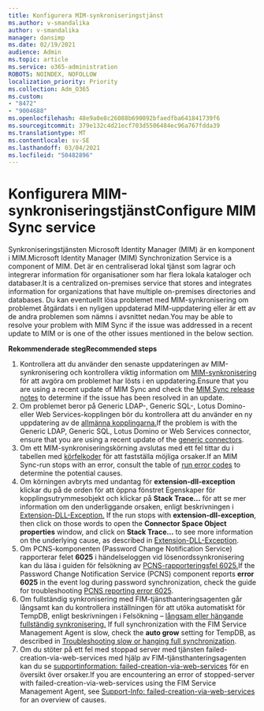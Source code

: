 ```yaml
---
title: Konfigurera MIM-synkroniseringstjänst
ms.author: v-smandalika
author: v-smandalika
manager: dansimp
ms.date: 02/19/2021
audience: Admin
ms.topic: article
ms.service: o365-administration
ROBOTS: NOINDEX, NOFOLLOW
localization_priority: Priority
ms.collection: Adm_O365
ms.custom:
- "8472"
- "9004688"
ms.openlocfilehash: 48e9a0e8c26088b690092bfaedfba641841739f6
ms.sourcegitcommit: 379e132c4d21ecf703d5506484ec96a767fdda39
ms.translationtype: MT
ms.contentlocale: sv-SE
ms.lasthandoff: 03/04/2021
ms.locfileid: "50482896"
---
```

# <a name="configure-mim-sync-service"></a><span data-ttu-id="c8c97-102">Konfigurera MIM-synkroniseringstjänst</span><span class="sxs-lookup"><span data-stu-id="c8c97-102">Configure MIM Sync service</span></span>

<span data-ttu-id="c8c97-103">Synkroniseringstjänsten Microsoft Identity Manager (MIM) är en komponent i MIM.</span><span class="sxs-lookup"><span data-stu-id="c8c97-103">Microsoft Identity Manager (MIM) Synchronization Service is a component of MIM.</span></span> <span data-ttu-id="c8c97-104">Det är en centraliserad lokal tjänst som lagrar och integrerar information för organisationer som har flera lokala kataloger och databaser.</span><span class="sxs-lookup"><span data-stu-id="c8c97-104">It is a centralized on-premises service that stores and integrates information for organizations that have multiple on-premises directories and databases.</span></span> <span data-ttu-id="c8c97-105">Du kan eventuellt lösa problemet med MIM-synkronisering om problemet åtgärdats i en nyligen uppdaterad MIM-uppdatering eller är ett av de andra problemen som nämns i avsnittet nedan.</span><span class="sxs-lookup"><span data-stu-id="c8c97-105">You may be able to resolve your problem with MIM Sync if the issue was addressed in a recent update to MIM or is one of the other issues mentioned in the below section.</span></span>

<span data-ttu-id="c8c97-106">**Rekommenderade steg**</span><span class="sxs-lookup"><span data-stu-id="c8c97-106">**Recommended steps**</span></span>

1. <span data-ttu-id="c8c97-107">Kontrollera att du använder den senaste uppdateringen av MIM-synkronisering och kontrollera viktig information om [MIM-synkronisering](https://docs.microsoft.com/microsoft-identity-manager/reference/version-history) för att avgöra om problemet har lösts i en uppdatering.</span><span class="sxs-lookup"><span data-stu-id="c8c97-107">Ensure that you are using a recent update of MIM Sync and check the [MIM Sync release notes](https://docs.microsoft.com/microsoft-identity-manager/reference/version-history) to determine if the issue has been resolved in an update.</span></span>
2. <span data-ttu-id="c8c97-108">Om problemet beror på Generic LDAP-, Generic SQL-, Lotus Domino- eller Web Services-kopplingen bör du kontrollera att du använder en ny uppdatering av de [allmänna kopplingarna.](https://docs.microsoft.com/microsoft-identity-manager/reference/microsoft-identity-manager-2016-connector-version-history)</span><span class="sxs-lookup"><span data-stu-id="c8c97-108">If the problem is with the Generic LDAP, Generic SQL, Lotus Domino or Web Services connector, ensure that you are using a recent update of the [generic connectors](https://docs.microsoft.com/microsoft-identity-manager/reference/microsoft-identity-manager-2016-connector-version-history).</span></span>
3. <span data-ttu-id="c8c97-109">Om ett MIM-synkroniseringskörning avslutas med ett fel tittar du i tabellen med [körfelkoder](https://docs.microsoft.com/microsoft-identity-manager/reference/maerrorcodes) för att fastställa möjliga orsaker.</span><span class="sxs-lookup"><span data-stu-id="c8c97-109">If an MIM Sync-run stops with an error, consult the table of [run error codes](https://docs.microsoft.com/microsoft-identity-manager/reference/maerrorcodes) to determine the potential causes.</span></span>
4. <span data-ttu-id="c8c97-110">Om körningen avbryts med undantag för **extension-dll-exception** klickar du på de orden för att öppna fönstret Egenskaper för kopplingsutrymmesobjekt och klickar på **Stack Trace...** för att se mer information om den underliggande orsaken, enligt beskrivningen i [Extension-DLL-Exception.](https://social.technet.microsoft.com/wiki/contents/articles/7515.fim-troubleshooting-extension-dll-exception.aspx) </span><span class="sxs-lookup"><span data-stu-id="c8c97-110">If the run stops with **extension-dll-exception**, then click on those words to open the **Connector Space Object properties** window, and click on **Stack Trace...** to see more information on the underlying cause, as described in [Extension-DLL-Exception](https://social.technet.microsoft.com/wiki/contents/articles/7515.fim-troubleshooting-extension-dll-exception.aspx).</span></span>
5. <span data-ttu-id="c8c97-111">Om PCNS-komponenten (Password Change Notification Service) rapporterar felet **6025** i händelseloggen vid lösenordssynkronisering kan du läsa i guiden för felsökning av [PCNS-rapporteringsfel 6025.](https://social.technet.microsoft.com/wiki/contents/articles/4159.pcns-troubleshooting-event-id-6025.aspx)</span><span class="sxs-lookup"><span data-stu-id="c8c97-111">If the Password Change Notification Service (PCNS) component reports **error 6025** in the event log during password synchronization, check the guide for troubleshooting [PCNS reporting error 6025](https://social.technet.microsoft.com/wiki/contents/articles/4159.pcns-troubleshooting-event-id-6025.aspx).</span></span>
6. <span data-ttu-id="c8c97-112">Om fullständig synkronisering med FIM-tjänsthanteringsagenten går långsamt kan du kontrollera inställningen för att utöka automatiskt för TempDB, enligt beskrivningen i Felsökning – [långsam eller hängande fullständig synkronisering.](https://social.technet.microsoft.com/wiki/contents/articles/14713.troubleshooting-fim-performance-slow-or-hanging-full-synchronization.aspx) </span><span class="sxs-lookup"><span data-stu-id="c8c97-112">If full synchronization with the FIM Service Management Agent is slow, check the **auto grow** setting for TempDB, as described in [Troubleshooting slow or hanging full synchronization](https://social.technet.microsoft.com/wiki/contents/articles/14713.troubleshooting-fim-performance-slow-or-hanging-full-synchronization.aspx).</span></span>
7. <span data-ttu-id="c8c97-113">Om du stöter på ett fel med stoppad server med tjänsten failed-creation-via-web-services med hjälp av FIM-tjänsthanteringsagenten kan du se [supportinformation: failed-creation-via-web-services](https://docs.microsoft.com/archive/blogs/iamsupport/support-info-fimma-failed-creation-via-web-services) för en översikt över orsaker.</span><span class="sxs-lookup"><span data-stu-id="c8c97-113">If you are encountering an error of stopped-server with failed-creation-via-web-services using the FIM Service Management Agent, see [Support-Info: failed-creation-via-web-services](https://docs.microsoft.com/archive/blogs/iamsupport/support-info-fimma-failed-creation-via-web-services) for an overview of causes.</span></span>

